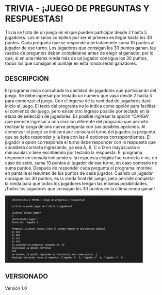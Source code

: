 # TRIVIA - ¡JUEGO DE PREGUNTAS Y RESPUESTAS!

Trivia se trata de un juego en el que pueden participar desde 2 hasta 5 jugadores. Los mismos compiten por ser el primero en llegar hasta los 30 puntos. Cada pregunta que se responde acertadamente suma 10 puntos al jugador de ese turno. Los jugadores que consigan los 30 puntos ganan, las ruedas de preguntas deben completarse antes de elegir al ganador, por lo que, si en una misma ronda más de un jugador consigue los 30 puntos, todos los que consigan el puntaje en esta ronda serán ganadores.

## DESCRIPCIÓN

El programa inicia consultado la cantidad de jugadores que participarán del juego. Se debe ingresar por teclado un número que vaya desde 2 hasta 5 para comenzar el juego. Con el ingreso de la cantidad de jugadores dará inicio el juego.
El texto del programa no lo indica como opción para facilitar el comienzo del juego, pero existe otro ingreso posible por teclado en la etapa de selección de jugadores. Es posible ingresar la opción “CARGA” que permite ingresar a una sección diferente del programa que permite realizar la carga de una nueva pregunta con sus posibles opciones.
Al comenzar el juego se indicará por consola el turno del jugador, la pregunta que se debe responder y la lista con las 4 opciones correspondientes. El jugador a quien corresponda el turno debe responder con la respuesta que considera correcta ingresando, ya sea A, B, C o D en mayúsculas o minúsculas o bien escribiendo por teclado la respuesta. El programa responde en consola indicando si la respuesta elegida fue correcta o no, en caso de serlo, suma 10 puntos al jugador de ese turno, en caso contrario no suma puntos. Después de responder cada pregunta el programa imprime en pantalla el resumen de los puntos de cada jugador. Cuando un jugador consigue los 30 puntos, es la ronda final del juego, pero permite completar la ronda para que todos los jugadores tengan las mismas posibilidades. 
¡Todos los jugadores que consigan los 30 puntos en la última ronda ganan!

![Ejemplo](/images/imagen.jpg)

## VERSIONADO

Versión 1.0
